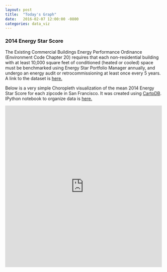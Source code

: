 ```yaml
---
layout: post
title:  "Today's Graph"
date:   2016-02-07 12:00:00 -0800
categories: data_viz	
---
```


### 2014 Energy Star Score 

The Existing Commercial Buildings Energy Performance Ordinance (Environment Code Chapter 20) requires that each non-residential building with at least 10,000 square feet of conditioned (heated or cooled) space must be benchmarked using Energy Star Portfolio Manager annually, and undergo an energy audit or retrocommissioning at least once every 5 years. A link to the dataset is [here.](https://data.sfgov.org/Energy-and-Environment/Existing-Commercial-Buildings-Energy-Performance-O/j2j3-acqj)

Below is a very simple Choropleth visualization of the mean 2014 Energy Star Score for each zipcode in San Francisco. It was created using [CartoDB](https://cartodb.com/). IPython notebook to organize data is [here.](https://github.com/stanleychris2/graph-a-day/blob/master/2:7:16%20-%202014%20San%20Francisco%20Energy%20Score%20by%20Zip.ipynb)


<iframe width="100%" height="520" frameborder="0" src="https://stanleychris2.cartodb.com/viz/0aa5657a-cdcf-11e5-a0ee-0ea31932ec1d/embed_map" allowfullscreen webkitallowfullscreen mozallowfullscreen oallowfullscreen msallowfullscreen></iframe>


